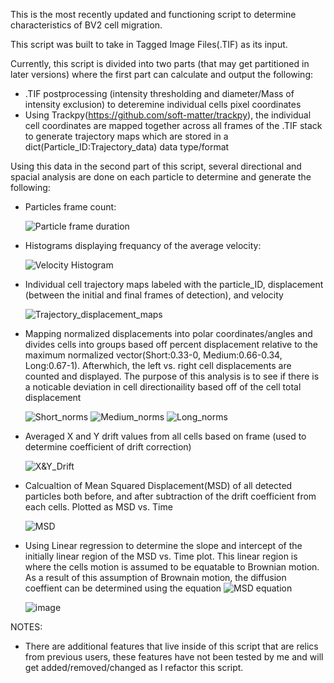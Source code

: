 This is the most recently updated and functioning script to determine characteristics of BV2 cell migration.

This script was built to take in Tagged Image Files(.TIF) as its input. 

Currently, this script is divided into two parts (that may get partitioned in later versions) where the first part can calculate and output the following:

- .TIF postprocessing (intensity thresholding and diameter/Mass of intensity exclusion) to deteremine individual cells pixel coordinates
- Using Trackpy(https://github.com/soft-matter/trackpy), the individual cell coordinates are mapped together across all frames of the .TIF stack to generate trajectory maps which are stored in a dict(Particle_ID:Trajectory_data) data type/format



Using this data in the second part of this script, several directional and spacial analysis are done on each particle to determine and generate the following:
  - Particles frame count:
    
    ![Particle frame duration](https://github.com/user-attachments/assets/ab6fcbd4-7bdf-4b58-97df-2bc6d5569885)
    
  - Histograms displaying frequancy of the average velocity:
    
    ![Velocity Histogram](https://github.com/user-attachments/assets/e250fbeb-a8e1-4fdb-a5b9-6e121cf1c3e5)
    
  - Individual cell trajectory maps labeled with the particle_ID, displacement (between the initial and final frames of detection), and velocity
    
    ![Trajectory_displacement_maps](https://github.com/user-attachments/assets/66570264-3f8b-44a3-b373-544c95df9c53)
    
  - Mapping normalized displacements into polar coordinates/angles and divides cells into groups based off percent displacement relative to the maximum normalized vector(Short:0.33-0, Medium:0.66-0.34, Long:0.67-1). Afterwhich, the left vs. right cell displacements are counted and displayed. The purpose of this analysis is to see if there is a noticable deviation in cell directionaility based off of the cell total displacement
    
    ![Short_norms](https://github.com/user-attachments/assets/71596dc7-c418-4f1e-821e-01eb7492876b)
    ![Medium_norms](https://github.com/user-attachments/assets/014d2910-d9b4-4822-8c28-252be6dfa36e)
    ![Long_norms](https://github.com/user-attachments/assets/c874d3af-db88-4215-ad29-cd0e077be60c)
    
  - Averaged X and Y drift values from all cells based on frame (used to determine coefficient of drift correction)
    
    ![X&Y_Drift](https://github.com/user-attachments/assets/8d626168-b48c-408f-96d2-7452a7df4f43)
    
  - Calcualtion of Mean Squared Displacement(MSD) of all detected particles both before, and after subtraction of the drift coefficient from each cells. Plotted as MSD vs. Time
    
    ![MSD](https://github.com/user-attachments/assets/f8e8898d-d98f-4171-ae1d-27b0a8800cc7)
    
  - Using Linear regression to determine the slope and intercept of the initially linear region of the MSD vs. Time plot. This linear region is where the cells motion is assumed to be equatable to Brownian motion. As a result of this assumption of Brownain motion, the diffusion coeffient can be determined using the equation
     ![MSD equation](https://github.com/user-attachments/assets/f7b0fe9c-6167-4cad-b9e6-4a726d7238be)

     ![image](https://github.com/user-attachments/assets/ebe93599-f9dd-453f-845a-5f14b469a847)



NOTES: 
- There are additional features that live inside of this script that are relics from previous users, these features have not been tested by me and will get added/removed/changed as I refactor this script.





    


